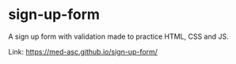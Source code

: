# sign-up-form
A sign up form with validation made to practice HTML, CSS and JS.

Link: https://med-asc.github.io/sign-up-form/
